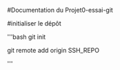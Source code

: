 #Documentation du Projet0-essai-git


#initialiser le dépôt 

'''bash
git init

git remote add origin SSH_REPO


'''